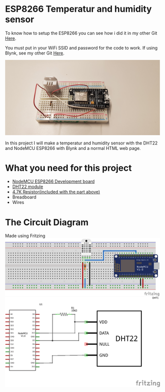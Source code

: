 # ESP8266 Temperatur and humidity sensor

To know how to setup the ESP8266 you can see how i did it in my other Git [Here](https://github.com/Magnusvals/ESP8266-Web-controlled-RGB-ledstrip-using-BLYNK#how-to-install-esp-library-in-arduino-ide).

You must put in your WiFi SSID and password for the code to work. If using Blynk, see my other Git [Here](https://github.com/Magnusvals/ESP8266-Web-controlled-RGB-ledstrip-using-BLYNK#steps-for-starting-using-blynk).

<img src="img/20191120_131644.jpg" width="700">
 
 In this project I will make a temperatur and humidity sensor with the DHT22 and NodeMCU ESP8266 with Blynk and a normal HTML web page.
 
# What you need for this project
 * [NodeMCU ESP8266 Development board](https://www.ebay.com/sch/i.html?_from=R40&_trksid=m570.l1313&_nkw=nodemcu+esp8266+esp-12+v3&_sacat=65507&LH_TitleDesc=0&_osacat=65507&_odkw=nodemcu+esp8266+esp-12)
 * [DHT22 module](https://www.adafruit.com/product/385)
 * [4.7K Resistor(included with the part above)](https://www.ebay.com/sch/i.html?_from=R40&_trksid=m570.l1313&_nkw=4.7k+resistor&_sacat=0)
 * Breadboard
 * Wires

 # The Circuit Diagram
 Made using Fritzing
 <img src="img/ESP8266 wether_bb.png" width="700">
 <img src="img/ESP8266 wether_schem.png" width="700">
